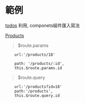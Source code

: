 # 範例
[todos](./todos) 
利用<todoinput/>,<todoitem/> componets組件匯入寫法

[Products](./products) 
> $route.params 
```
    url:'/products/18'

    path: '/products/:id',
    this.$route.params.id
```

> $route.query 
```
    url:'/products?id=18'
    path:'/products',
    this.$route.query.id
```
